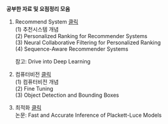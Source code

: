 
**공부한 자료 및 요점정리 모음**

1. Recommend System [클릭 ](https://drive.google.com/file/d/1IMbaYnSm2kBX6_1fiVyCRWlseDSaBb08/view?usp=sharing)  
	(1) 추천시스템 개념  
	(2) Personalized Ranking for Recommender Systems  
	(3) Neural Collaborative Filtering for Personalized Ranking  
	(4) Sequence-Aware Recommender Systems  

	참고: Drive into Deep Learning  

2. 컴퓨터비전  [클릭](https://drive.google.com/file/d/1vdJuwo7ckPiagQD7oQBupD0vCTt48qyP/view?usp=sharing)  
	(1) 컴퓨터비전 개념  
	(2) Fine Tuning  
	(3) Object Detection  and Bounding Boxes  

3. 최적화 [클릭](https://drive.google.com/file/d/13n9lYmVwoxQF6ginabir8-FYzlNDQrAk/view?usp=sharing)  
	논문: Fast and Accurate Inference of Plackett-Luce Models  
<!--stackedit_data:
eyJoaXN0b3J5IjpbMTE0OTg5ODI3MSwtMTg2MjY0MDU1OSwxMz
c5OTY4ODc5LDQ2ODQ3OTI1N119
-->